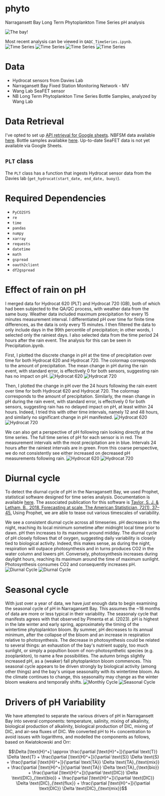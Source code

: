 
# phyto
Narragansett Bay Long Term Phytoplankton Time Series pH analysis

![The bay!](bay.JPG)

Most recent analysis can be viewed in `QAQC_TimeSeries.ipynb`.
![Time Series](prelim_pH_literallyeverything.png)
![Time Series](QP_Buoy620_PLT.png)
![Time Series](MV_Buoy720_GB.png)
![Time Series](lab_minus_davies_anoms.png)


# Data

* Hydrocat sensors from Davies Lab
* Narragansett Bay Fixed Station Monitoring Network - MV
* Wang Lab SeaFET sensor
* NB Long Term Phytoplankton Time Series Bottle Samples, analyzed by Wang Lab

# Data Retrieval
I've opted to set up [API retrieval for Google sheets](https://towardsdatascience.com/from-google-sheet-to-your-jupyter-notebook-ccdbf28fbf1b). NBFSM data available [here](https://docs.google.com/spreadsheets/d/1m61xkdLMaMSvw533FmVDIBqJqF73QF6b/edit#gid=924440352). Bottle samples availabke [here](https://docs.google.com/spreadsheets/d/17FFbtUuhUS4UtxB-OjKIP2wCYJoEAmaW6VaHQPcup9U/edit#gid=0). Up-to-date SeaFET data is not yet available via Google Sheets.

## `PLT` class

The `PLT` class has a function that ingests Hydrocat sensor data from the Davies lab (`get_hydrocat(start_date, end_date, buoy)`).

# Required Dependencies

* `PyCO2SYS`
* `re`
* `time`
* `pandas`
* `numpy`
* `xarray`
* `requests`
* `datetime`
* `math`
* `gspread` 
* `oauth2client` 
* `df2gspread`

# Effect of rain on pH

I merged data for Hydrocat 620 (PLT) and Hydrocat 720 (GB), both of which had been subjected to the QA/QC process, with weather data from the same buoy. Weather data included maximum precipitation for every 15 minutes measurement interval. I differentiated pH over time for finite time differences, as the data is only every 15 minutes. I then filtered the data to only include days in the 99th percentile of precipitation; in other words, I selected only the rainiest days. I also selected data from the time period 24 hours after the rain event. The analysis for this can be seen in Precipitation.ipynb.

First, I plotted the discrete change in pH at the time of precipitation over time for both Hydrocat 620 and Hydrocat 720. The colormap corresponds to the amount of precipitation. The mean change in pH during the rain event, with standard error, is effectively 0 for both sensors, suggesting rain has no impact on pH.
![Hydrocat 620](H620_fromrain.png)
![Hydrocat 720](H720_fromrain.png)

Then, I plotted the change in pH over the 24 hours following the rain event over time for both Hydrocat 620 and Hydrocat 720. The colormap corresponds to the amount of precipitation. Similarly, the mean change in pH during the rain event, with standard error, is effectively 0 for both sensors, suggesting rain has no delayed impact on pH, at least within 24 hours. Indeed, I tried this with other time intervals, namely 12 and 48 hours, and similarly no significant change in pH manifested.
![Hydrocat 620](H620_24hr_afterrain.png)
![Hydrocat 720](H720_24hr_afterrain.png)

We can also get a perspective of pH following rain looking directly at the time series. The full time series of pH for each sensor is in red. The measurement intervals with the most precipitation are in blue. Intervals 24 hours after the rainiest intervals are in green. From this coarse perspective, we do not consistently see either increased on decreased pH measurements following rain. 
![Hydrocat 620](H620_rain.png)
![Hydrocat 720](H720_rain.png)

# Diurnal cycle

To detect the diurnal cycle of pH in the Narragansett Bay, we used Prophet, statistical software designed for time series analysis. Documentation is available [here](https://facebook.github.io/prophet/docs/quick_start.html#python-api). The associated publication for this software is [Taylor, S. J. & Letham, B., 2018. Forecasting at scale, The American Statistician, 72(1), 37–45.](https://www.tandfonline.com/doi/full/10.1080/00031305.2017.1380080?casa_token=tnhGKYTQIIYAAAAA%3AvaObcD-ZD_S8Ld-XhxryUePRNsDLlcaSCpIlhPycdRN_HLddkcSFGL00UJW-0SnpVlgJj9BToQxC) Using Prophet, we are able to tease out various timescales of variability.

We see a consistent diurnal cycle across all timeseries. pH decreases in the night, reaching its local minimum sometime after midnight local time prior to dawn. pH then increases to its maximum around midday. The diurnal cycle of pH closely follows that of oxygen, suggesting daily variability is closely tied to biological activity. Indeed, this makes sense, as during the night, respiration will outpace photosynthesis and in turns produces CO2 in the water column and lowers pH. Conversely, photosynthesis increases during daylight hours, reaching its maximum around the time of maximum sunlight. Photosynthesis consumes CO2 and consequently increases pH.
![Diurnal Cycle](diurnalcycle_ph.png)
![Diurnal Cycle](diurnalcycle_ph_o2.png)

# Seasonal cycle
With just over a year of data, we have *just* enough data to begin examining the seasonal cycle of pH in Narragansett Bay. This assumes the ~18 months of data are more or less typical in their variability. The seasonaly cycle that manifests agrees with that observed by Pimenta et al. (2023). pH is highest in the late winter and early spring, approximately the timing of the wintertime phytoplankton bloom. By summer, pH decreases to its annual minimum, after the collapse of the bloom and an increase in respiration relative to photosynthesis. The decrease in photosynthesis could be related to several things: an exhaustion of the bay's nutrient supply, too much sunlight, or simply a popultion boom of non-photosynthetic species (e.g. zooplankton), to name a few possibilities. The autumn brings slightly increased pH, as a (weaker) fall phytoplankton bloom commences. This seasonal cycle appears to be driven strongly by biological activity (among other things) and the bay's unique seasonality with its wintertime bloom. As the climate continues to change, this seasonality may change as the winter bloom weakens and temporally shifts. 
![Monthly Cycle](monthly_ph.png)
![Seasonal Cycle](seasonal_ph.png)

# Drivers of pH Variability

We have attempted to separate the various drivers of pH in Narragansett Bay into several components: temperature, salinity, mixing of alkalinity, biological production of alkalinity, biological production of DIC, mixing of DIC, and air-sea fluxes of DIC. We converted pH to H+ concentration to avoid issues with logarithms, and modelled the components as follows, based on Kwiatokowski and Orr:

$$\Delta [\text{H}^+] \approx \frac{\partial [\text{H}^+]}{\partial \text{T}} \Delta \text{T} + \frac{\partial [\text{H}^+]}{\partial \text{S}} \Delta \text{S} + \frac{\partial [\text{H}^+]}{\partial \text{TA}} \Delta \text{TA}_{\text{mix}} + \frac{\partial [\text{H}^+]}{\partial \text{TA}} \Delta \text{TA}_{\text{bio}} + \frac{\partial [\text{H}^+]}{\partial \text{DIC}} \Delta \text{DIC}_{\text{bio}} + \frac{\partial [\text{H}^+]}{\partial \text{DIC}} \Delta \text{DIC}_{\text{flux}} + \frac{\partial [\text{H}^+]}{\partial \text{DIC}} \Delta \text{DIC}_{\text{mix}}$$